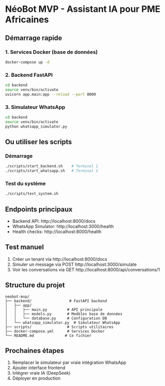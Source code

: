 # NéoBot MVP - Assistant IA pour PME Africaines

## Démarrage rapide

### 1. Services Docker (base de données)
```bash
docker-compose up -d
```

### 2. Backend FastAPI
```bash
cd backend
source venv/bin/activate
uvicorn app.main:app --reload --port 8000
```

### 3. Simulateur WhatsApp
```bash
cd backend
source venv/bin/activate
python whatsapp_simulator.py
```

## Ou utiliser les scripts

### Démarrage
```bash
./scripts/start_backend.sh    # Terminal 1
./scripts/start_whatsapp.sh   # Terminal 2
```

### Test du système
```bash
./scripts/test_system.sh
```

## Endpoints principaux

- Backend API: http://localhost:8000/docs
- WhatsApp Simulator: http://localhost:3000/health
- Health checks: http://localhost:8000/health

## Test manuel

1. Créer un tenant via http://localhost:8000/docs
2. Simuler un message via POST http://localhost:3000/simulate
3. Voir les conversations via GET http://localhost:8000/api/conversations/1

## Structure du projet

```
neobot-mvp/
├── backend/                 # FastAPI backend
│   ├── app/
│   │   ├── main.py         # API principale
│   │   ├── models.py       # Modèles base de données
│   │   └── database.py     # Configuration DB
│   └── whatsapp_simulator.py  # Simulateur WhatsApp
├── scripts/                # Scripts utilitaires
├── docker-compose.yml      # Services Docker
└── README.md              # Ce fichier
```

## Prochaines étapes

1. Remplacer le simulateur par vraie intégration WhatsApp
2. Ajouter interface frontend
3. Intégrer vraie IA (DeepSeek)
4. Déployer en production
